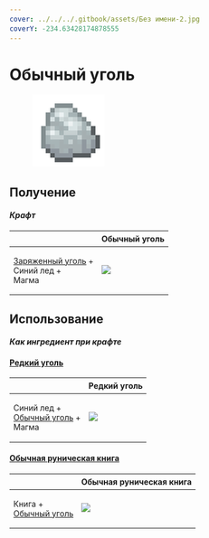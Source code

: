 ```yaml
---
cover: ../../../.gitbook/assets/Без имени-2.jpg
coverY: -234.63428174878555
---
```


# Обычный уголь

<figure><img src="../../../.gitbook/assets/coal_common_128.png" alt=""><figcaption></figcaption></figure>

## Получение

#### _Крафт_

| ㅤ                                                                                 | Обычный уголь                                  |
| --------------------------------------------------------------------------------- | ---------------------------------------------- |
| <p><a href="empowered_coal.md">Заряженный уголь</a> +<br>Синий лед +<br>Магма</p> | ![](../../../.gitbook/assets/coal\_common.png) |

## Использование

#### _Как ингредиент при крафте_

#### [Редкий уголь](coal\_rare.md)

| ㅤ                                                                           | Редкий уголь                                 |
| --------------------------------------------------------------------------- | -------------------------------------------- |
| <p>Синий лед +<br><a href="coal_common.md">Обычный уголь</a> +<br>Магма</p> | ![](../../../.gitbook/assets/coal\_rare.png) |

#### [Обычная руническая книга](tome\_common.md)

| ㅤ                                                            | Обычная руническая книга                       |
| ------------------------------------------------------------ | ---------------------------------------------- |
| <p>Книга +<br><a href="coal_common.md">Обычный уголь</a></p> | ![](../../../.gitbook/assets/tome\_common.png) |
